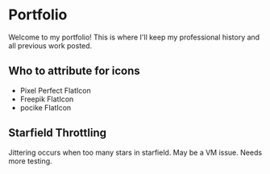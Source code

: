 # Portfolio

Welcome to my portfolio! This is where I'll keep my professional history and all previous work posted.

## Who to attribute for icons
- Pixel Perfect FlatIcon
- Freepik FlatIcon
- pocike FlatIcon

## Starfield Throttling

Jittering occurs when too many stars in starfield. May be a VM issue. Needs more testing.